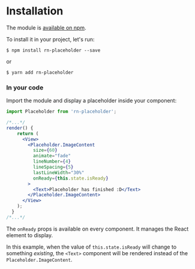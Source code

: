# Installation

The module is [available on npm](https://www.npmjs.com/package/rn-placeholder).

To install it in your project, let's run:

```shell
$ npm install rn-placeholder --save
```

or

```shell
$ yarn add rn-placeholder
```

### In your code

Import the module and display a placeholder inside your component:

```jsx
import Placeholder from 'rn-placeholder';

/*...*/
render() {
    return (
      <View>
        <Placeholder.ImageContent
          size={60}
          animate="fade"
          lineNumber={4}
          lineSpacing={5}
          lastLineWidth="30%"
          onReady={this.state.isReady}
        >
          <Text>Placeholder has finished :D</Text>
        </Placeholder.ImageContent>
      </View>
    );
  }
/*...*/
```

The `onReady` props is available on every component. It manages the React element to display.

In this example, when the value of `this.state.isReady` will change to something _existing_, the `<Text>` component will be rendered instead of the `Placeholder.ImageContent`.
